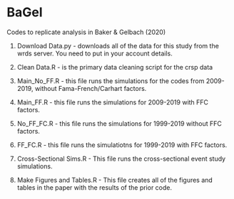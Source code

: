 # BaGel
Codes to replicate analysis in Baker &amp; Gelbach (2020)

1. Download Data.py - downloads all of the data for this study from the wrds server. You need to put in your account details. 

2. Clean Data.R - is the primary data cleaning script for the crsp data

3. Main_No_FF.R - this file runs the simulations for the codes from 2009-2019, without Fama-French/Carhart factors.

4. Main_FF.R - this file runs the simulations for 2009-2019 with FFC factors. 

5. No_FF_FC.R - this file runs the simulations for 1999-2019 without FFC factors.

6. FF_FC.R - this file runs the simulatiotns for 1999-2019 with FFC factors.

7. Cross-Sectional Sims.R - This file runs the cross-sectional event study simulations. 

8. Make Figures and Tables.R - This file creates all of the figures and tables in the paper with the results of the prior code.
